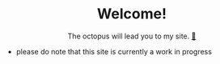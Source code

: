 <div align="center">
  <h1>Welcome!</h1>
  
  The octopus will lead you to my site. [:octopus:](https://btschumacher19.github.io/personal-site/)
  
</div>

 * please do note that this site is currently a work in progress
